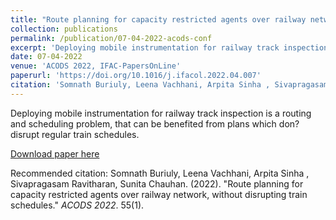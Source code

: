 ```yaml
---
title: "Route planning for capacity restricted agents over railway network, without disrupting train schedules."
collection: publications
permalink: /publication/07-04-2022-acods-conf
excerpt: 'Deploying mobile instrumentation for railway track inspection is a routing and scheduling problem, that can be benefited from plans which don? disrupt regular train schedules.'
date: 07-04-2022
venue: 'ACODS 2022, IFAC-PapersOnLine'
paperurl: 'https://doi.org/10.1016/j.ifacol.2022.04.007'
citation: 'Somnath Buriuly, Leena Vachhani, Arpita Sinha , Sivapragasam Ravitharan, Sunita Chauhan. (2022). &quot;Route planning for capacity restricted agents over railway network, without disrupting train schedules.&quot; <i>ACODS 2022</i>. 55(1).'
---
```

Deploying mobile instrumentation for railway track inspection is a routing and scheduling problem, that can be benefited from plans which don? disrupt regular train schedules.

[Download paper here](https://doi.org/10.1016/j.ifacol.2022.04.007)

Recommended citation: Somnath Buriuly, Leena Vachhani, Arpita Sinha , Sivapragasam Ravitharan, Sunita Chauhan. (2022). "Route planning for capacity restricted agents over railway network, without disrupting train schedules." <i>ACODS 2022</i>. 55(1).